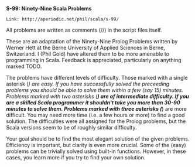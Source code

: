 **S-99: Ninety-Nine Scala Problems**

    Link: http://aperiodic.net/phil/scala/s-99/

All problems are written as comments (//) in the script files itself.

These are an adaptation of the Ninety-Nine Prolog Problems written by Werner Hett at the Berne University of Applied Sciences in Berne, Switzerland. I (Phil Gold) have altered them to be more amenable to programming in Scala. Feedback is appreciated, particularly on anything marked TODO.

The problems have different levels of difficulty. Those marked with a single asterisk (*) are easy. If you have successfully solved the preceeding problems you should be able to solve them within a few (say 15) minutes. Problems marked with two asterisks (**) are of intermediate difficulty. If you are a skilled Scala programmer it shouldn't take you more than 30-90 minutes to solve them. Problems marked with three asterisks (***) are more difficult. You may need more time (i.e. a few hours or more) to find a good solution. The difficulties were all assigned for the Prolog problems, but the Scala versions seem to be of roughly similar difficulty.

Your goal should be to find the most elegant solution of the given problems. Efficiency is important, but clarity is even more crucial. Some of the (easy) problems can be trivially solved using built-in functions. However, in these cases, you learn more if you try to find your own solution.



